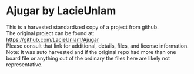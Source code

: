 
# Ajugar by LacieUnlam  
This is a harvested standardized copy of a project from github.  
The original project can be found at:  
https://github.com/LacieUnlam/Ajugar  
Please consult that link for additional, details, files, and license information.  
Note: It was auto harvested and if the original repo had more than one board file or anything out of the ordinary the files here are likely not representative.  
    